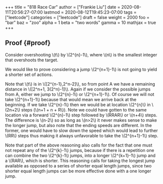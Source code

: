 +++
title = "818 Race Car"
author = ["Frankie Liu"]
date = 2020-08-11T20:56:27-07:00
lastmod = 2020-08-12T19:45:23-07:00
tags = ["leetcode"]
categories = ["leetcode"]
draft = false
weight = 2000
foo = "bar"
baz = "zoo"
alpha = 1
beta = "two words"
gamma = 10
mathjax = true
+++

## Proof {#proof}

Consider overshooting \\(t\\) by \\(2^{n}-1\\), where \\(n\\) is the smallest
integer that overshoots the target.

We would like to prove considering a jump \\(2^{n+1}-1\\) is not going to
yield a shorter set of actions.

Note that \\(t\\) is in \\([2^{n-1},2^n-2]\\), so from point A we have a
remaining distance in \\([2^n+1, 3(2^n)-1]\\).  Again if we consider the
possible jumps from A, either we jump to \\(2^{n}-1\\) or \\(2^{n+1}-1\\).  Of
course we will not take \\(2^{n+1}-1\\) because that would mean we arrive
back at the beginning.  If we take \\(2^{n}-1\\) then we would be at
location \\(2^{n}\\) in \\(2n+2\\) steps (\\(n+1 + n + R\\)).  Note we could have
gotten to the same location via a forward \\(2^{n}-1\\) step followed by
\\(RRAR\\) or \\(n+4\\) steps.  The difference is \\(n-2\\) so as long as \\(n>2\\) it
never makes sense to make the longer jump, but also note that the
ending speeds are different.  In the former, one would have to slow
down the speed which would lead to further \\(RR\\) steps thus making it
always unfavorable to take the \\(2^{n+1}-1\\) step.

Note that part of the above reasoning also calls for the fact that one
must not repeat any of the \\(2^{k}-1\\) jumps, because if there is a
repetition one can combine the two \\(2^{k}-1\\) jumps, into a longer
\\(2^{k+1}-1\\) jump and a \\(RAR\\), which is shorter.  This reasoning calls
for taking the longest jump available as opposed to a series of
shorter equal length jumps, since two shorter equal length jumps can
be more effective done with a one longer jump.